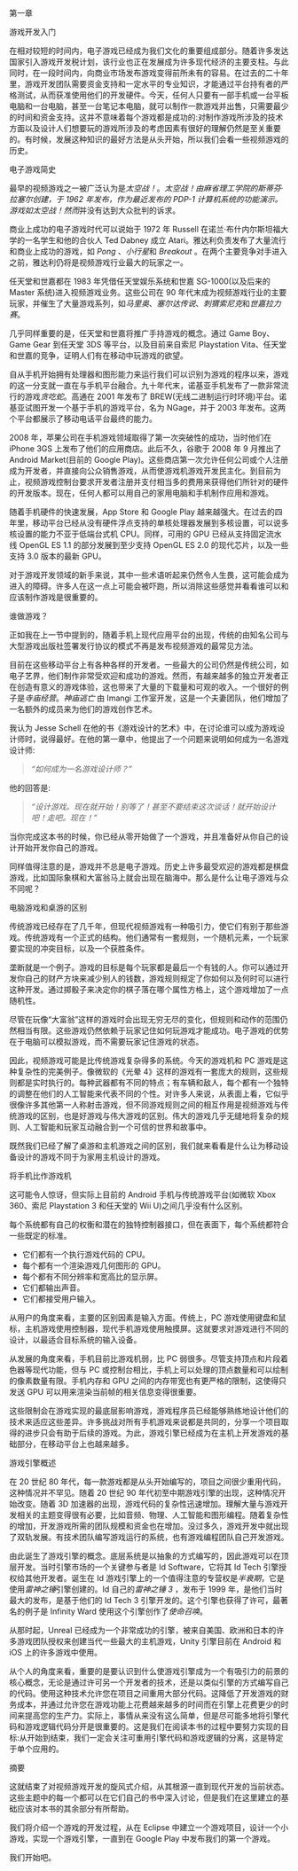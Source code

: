 第一章

游戏开发入门

在相对较短的时间内，电子游戏已经成为我们文化的重要组成部分。随着许多发达国家引入游戏开发税计划，该行业也正在发展成为许多现代经济的主要支柱。与此同时，在一段时间内，向商业市场发布游戏变得前所未有的容易。在过去的二十年里，游戏开发团队需要资金支持和一定水平的专业知识，才能通过平台持有者的严格测试，从而获准使用他们的开发硬件。今天，任何人只要有一部手机或一台平板电脑和一台电脑，甚至一台笔记本电脑，就可以制作一款游戏并出售，只需要最少的时间和资金支持。这并不意味着每个游戏都是成功的:对制作游戏所涉及的技术方面以及设计人们想要玩的游戏所涉及的考虑因素有很好的理解仍然是至关重要的。有时候，发展这种知识的最好方法是从头开始，所以我们会看一些视频游戏的历史。

电子游戏简史

最早的视频游戏之一被广泛认为是*太空战！*。*太空战！*由麻省理工学院的斯蒂芬·拉塞尔创建，于 1962 年发布，作为最近发布的 PDP-1 计算机系统的功能演示。游戏如*太空战！然而*并没有达到大众批判的诉求。

商业上成功的电子游戏时代可以说始于 1972 年 Russell 在诺兰·布什内尔斯坦福大学的一名学生和他的合伙人 Ted Dabney 成立 Atari。雅达利负责发布了大量流行和商业上成功的游戏，如 *Pong* 、*小行星*和 *Breakout* 。在两个主要竞争对手进入之前，雅达利仍将是视频游戏行业最大的玩家之一。

任天堂和世嘉都在 1983 年凭借任天堂娱乐系统和世嘉 SG-1000(以及后来的 Master 系统)进入视频游戏业务。这些公司在 90 年代末成为视频游戏行业的主要玩家，并催生了大量游戏系列，如*马里奥*、*塞尔达传说*、*刺猬索尼克*和*世嘉拉力赛*。

几乎同样重要的是，任天堂和世嘉将推广手持游戏的概念。通过 Game Boy、Game Gear 到任天堂 3DS 等平台，以及目前来自索尼 Playstation Vita、任天堂和世嘉的竞争，证明人们有在移动中玩游戏的欲望。

自从手机开始拥有处理器和图形能力来运行我们可以识别为游戏的程序以来，游戏的这一分支就一直在与手机平台融合。九十年代末，诺基亚手机发布了一款非常流行的游戏*贪吃蛇*。高通在 2001 年发布了 BREW(无线二进制运行时环境)平台。诺基亚试图开发一个基于手机的游戏平台，名为 NGage，并于 2003 年发布。这两个平台都展示了移动电话平台最终的能力。

2008 年，苹果公司在手机游戏领域取得了第一次突破性的成功，当时他们在 iPhone 3GS 上发布了他们的应用商店。此后不久，谷歌于 2008 年 9 月推出了 Android Market(目前的 Google Play)。这些商店第一次允许任何公司或个人注册成为开发者，并直接向公众销售游戏，从而使游戏机游戏开发民主化。到目前为止，视频游戏控制台要求开发者注册并支付相当多的费用来获得他们所针对的硬件的开发版本。现在，任何人都可以用自己的家用电脑和手机制作应用和游戏。

随着手机硬件的快速发展，App Store 和 Google Play 越来越强大。在过去的四年里，移动平台已经从没有硬件浮点支持的单核处理器发展到多核设置，可以说多核设置的能力不亚于低端台式机 CPU。同样，可用的 GPU 已经从支持固定流水线 OpenGL ES 1.1 的部分发展到至少支持 OpenGL ES 2.0 的现代芯片，以及一些支持 3.0 版本的最新 GPU。

对于游戏开发领域的新手来说，其中一些术语听起来仍然令人生畏，这可能会成为进入的障碍。许多人在这一点上可能会被吓跑，所以消除这些感觉并看看谁可以和应该制作游戏是很重要的。

谁做游戏？

正如我在上一节中提到的，随着手机上现代应用平台的出现，传统的由知名公司与大型游戏出版社签署发行协议的模式不再是发布视频游戏的最常见方法。

目前在这些移动平台上有各种各样的开发者。一些最大的公司仍然是传统公司，如电子艺界，他们制作非常受欢迎和成功的游戏。然而，有越来越多的独立开发者正在创造有意义的游戏体验，这也带来了大量的下载量和可观的收入。一个很好的例子是*寺庙经营*。*神庙逃亡* 由 Imangi 工作室开发，这是一个夫妻团队，他们增加了一名额外的成员来为他们的游戏创作艺术。

我认为 Jesse Schell 在他的书《游戏设计的艺术》中，在讨论谁可以成为游戏设计师时，说得最好。在他的第一章中，他提出了一个问题来说明如何成为一名游戏设计师:

> *“如何成为一名游戏设计师？”*

他的回答是:

> *“设计游戏。现在就开始！别等了！甚至不要结束这次谈话！就开始设计吧！走吧。现在！”*

当你完成这本书的时候，你已经从零开始做了一个游戏，并且准备好从你自己的设计开始开发你自己的游戏。

同样值得注意的是，游戏并不总是电子游戏。历史上许多最受欢迎的游戏都是棋盘游戏，比如国际象棋和大富翁马上就会出现在脑海中。那么是什么让电子游戏与众不同呢？

电脑游戏和桌游的区别

传统游戏已经存在了几千年，但现代视频游戏有一种吸引力，使它们有别于那些游戏。传统游戏有一个正式的结构。他们通常有一套规则，一个随机元素，一个玩家要实现的冲突目标，以及一个获胜条件。

垄断就是一个例子。游戏的目标是每个玩家都是最后一个有钱的人。你可以通过开发你自己的财产方块来减少别人的钱数，游戏规则规定了你如何以及何时可以进行这种开发。通过掷骰子来决定你的棋子落在哪个属性方格上，这个游戏增加了一点随机性。

尽管在玩像“大富翁”这样的游戏时会出现无穷无尽的变化，但规则和动作的范围仍然相当有限。这些游戏仍然依赖于玩家记住如何玩游戏才能成功。电子游戏的优势在于电脑可以模拟游戏，而不需要玩家记住游戏的状态。

因此，视频游戏可能是比传统游戏复杂得多的系统。今天的游戏机和 PC 游戏是这种复杂性的完美例子。像微软的《光晕 4》这样的游戏有一套庞大的规则，这些规则都是实时执行的。每种武器都有不同的特点；有车辆和敌人，每个都有一个独特的调整在他们的人工智能来代表不同的个性。对许多人来说，从表面上看，它似乎很像许多其他第一人称射击游戏，但不同游戏规则之间的相互作用是视频游戏与传统游戏的区别，也是好游戏与伟大游戏的区别。伟大的游戏几乎无缝地将复杂的规则、人工智能和玩家互动融合到一个可信的世界和故事中。

既然我们已经了解了桌游和主机游戏之间的区别，我们就来看看是什么让为移动设备设计的游戏不同于为家用主机设计的游戏。

将手机比作游戏机

这可能令人惊讶，但实际上目前的 Android 手机与传统游戏平台(如微软 Xbox 360、索尼 Playstation 3 和任天堂的 Wii U)之间几乎没有什么区别。

每个系统都有自己的权衡和潜在的独特控制器接口，但在表面下，每个系统都符合一些既定的标准。

*   它们都有一个执行游戏代码的 CPU。
*   每个都有一个渲染游戏几何图形的 GPU。
*   每个都有不同分辨率和宽高比的显示屏。
*   它们都输出声音。
*   它们都接受用户输入。

从用户的角度来看，主要的区别因素是输入方面。传统上，PC 游戏使用键盘和鼠标，主机游戏使用控制器，现代手机游戏使用触摸屏。这就要求对游戏进行不同的设计，以最适合目标系统的输入设备。

从发展的角度来看，手机目前比游戏机弱，比 PC 弱很多。尽管支持顶点和片段着色器等现代功能，但与 PC 或控制台相比，手机上可以处理的顶点数量和可以绘制的像素数量有限。手机内存和 GPU 之间的内存带宽也有更严格的限制，这使得只发送 GPU 可以用来渲染当前帧的相关信息变得很重要。

这些限制会在游戏实现的最底层影响游戏，游戏程序员已经能够熟练地设计他们的技术来适应这些差异。许多挑战对所有手机游戏来说都是共同的，分享一个项目取得的进步只会有助于后续的游戏。为此，游戏引擎已经成为在主机上开发游戏的基础部分，在移动平台上也越来越多。

游戏引擎概述

在 20 世纪 80 年代，每一款游戏都是从头开始编写的，项目之间很少重用代码，这种情况并不罕见。随着 20 世纪 90 年代初至中期游戏引擎的出现，这种情况开始改变。随着 3D 加速器的出现，游戏代码的复杂性迅速增加。理解大量与游戏开发相关的主题变得很有必要，比如音频、物理、人工智能和图形编程。随着复杂性的增加，开发游戏所需的团队规模和资金也在增加。没过多久，游戏开发中就出现了双轨发展。有技术团队编写游戏运行的系统，也有游戏编程团队自己开发游戏。

由此诞生了游戏引擎的概念。底层系统是以抽象的方式编写的，因此游戏可以在顶层开发。当时引擎市场的一个关键参与者是 Id Software，它将其 Id Tech 引擎授权给其他开发者。诞生在 Id 游戏引擎上的一个值得注意的专营权是*半衰期*，它是使用*雷神之锤*引擎创建的。Id 自己的*雷神之锤 3* ，发布于 1999 年，是他们当时最大的发布，是基于他们的 Id Tech 3 引擎开发的。这个引擎也获得了许可，最著名的例子是 Infinity Ward 使用这个引擎创作了*使命召唤*。

从那时起，Unreal 已经成为一个非常成功的引擎，被来自美国、欧洲和日本的许多游戏团队授权来创建当代一些最大的主机游戏，Unity 引擎目前在 Android 和 iOS 上的许多游戏中使用。

从个人的角度来看，重要的是要认识到什么使游戏引擎成为一个有吸引力的前景的核心概念，无论是通过许可另一个开发者的技术，还是以类似引擎的方式编写自己的代码。使用这种技术允许您在项目之间重用大部分代码。这降低了开发游戏的财务成本，并通过允许您在游戏功能上花费越来越多的时间而在引擎上花费更少的时间来提高您的生产力。实际上，事情从来没有这么简单，但是尽可能多地将引擎代码和游戏逻辑代码分开是很重要的。这是我们在阅读本书的过程中要努力实现的目标:从开始到结束，我们一定会关注可重用引擎代码和游戏逻辑的分离，这是特定于单个应用的。

摘要

这就结束了对视频游戏开发的旋风式介绍，从其根源一直到现代开发的当前状态。这些主题中的每一个都可以在它们自己的书中深入讨论，但是我们在这里建立的基础应该对本书的其余部分有所帮助。

我们将介绍一个游戏的开发过程，从在 Eclipse 中建立一个游戏项目，设计一个小游戏，实现一个游戏引擎，一直到在 Google Play 中发布我们的第一个游戏。

我们开始吧。